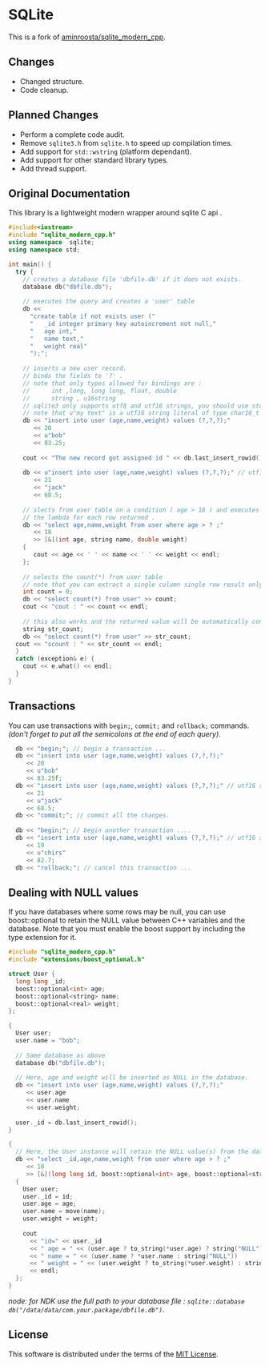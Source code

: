 # SQLite
This is a fork of [aminroosta/sqlite_modern_cpp][source].

## Changes
* Changed structure.
* Code cleanup.

## Planned Changes
* Perform a complete code audit.
* Remove `sqlite3.h` from `sqlite.h` to speed up compilation times.
* Add support for `std::wstring` (platform dependant).
* Add support for other standard library types.
* Add thread support.

## Original Documentation
This library is a lightweight modern wrapper around sqlite C api .

```c++
#include<iostream>
#include "sqlite_modern_cpp.h"
using namespace  sqlite;
using namespace std;

int main() {
  try {
    // creates a database file 'dbfile.db' if it does not exists.
    database db("dbfile.db");
  
    // executes the query and creates a 'user' table
    db <<
      "create table if not exists user ("
      "   _id integer primary key autoincrement not null,"
      "   age int,"
      "   name text,"
      "   weight real"
      ");";
  
    // inserts a new user record.
    // binds the fields to '?' .
    // note that only types allowed for bindings are :
    //      int ,long, long long, float, double
    //      string , u16string
    // sqlite3 only supports utf8 and utf16 strings, you should use std::string for utf8 and std::u16string for utf16.
    // note that u"my text" is a utf16 string literal of type char16_t * .
    db << "insert into user (age,name,weight) values (?,?,?);"
       << 20
       << u"bob"
       << 83.25;
    
    cout << "The new record got assigned id " << db.last_insert_rowid() << endl;
  
    db << u"insert into user (age,name,weight) values (?,?,?);" // utf16 query string
       << 21
       << "jack"
       << 68.5;
  
    // slects from user table on a condition ( age > 18 ) and executes
    // the lambda for each row returned .
    db << "select age,name,weight from user where age > ? ;"
       << 18
       >> [&](int age, string name, double weight)
    {
       cout << age << ' ' << name << ' ' << weight << endl;
    };
  
    // selects the count(*) from user table
    // note that you can extract a single culumn single row result only to : int,long,long,float,double,string,u16string
    int count = 0;
    db << "select count(*) from user" >> count;
    cout << "cout : " << count << endl;
  
    // this also works and the returned value will be automatically converted to string
    string str_count;
    db << "select count(*) from user" >> str_count;
  cout << "scount : " << str_count << endl;
  }
  catch (exception& e) {
    cout << e.what() << endl;
  }
}
```

## Transactions
You can use transactions with `begin;`, `commit;` and `rollback;` commands.
*(don't forget to put all the semicolons at the end of each query)*.

```c++
  db << "begin;"; // begin a transaction ...   
  db << "insert into user (age,name,weight) values (?,?,?);"
     << 20
     << u"bob"
     << 83.25f;
  db << "insert into user (age,name,weight) values (?,?,?);" // utf16 string
     << 21
     << u"jack"
     << 68.5;
  db << "commit;"; // commit all the changes.
              
  db << "begin;"; // begin another transaction ....
  db << "insert into user (age,name,weight) values (?,?,?);" // utf16 string
     << 19
     << u"chirs"
     << 82.7;
  db << "rollback;"; // cancel this transaction ...

```

## Dealing with NULL values
If you have databases where some rows may be null, you can use boost::optional to retain the NULL value between C++ variables and the database. Note that you must enable the boost support by including the type extension for it.

```c++
#include "sqlite_modern_cpp.h"
#include "extensions/boost_optional.h"

struct User {
  long long _id;
  boost::optional<int> age;
  boost::optional<string> name;
  boost::optional<real> weight;
};

{
  User user;
  user.name = "bob";
  
  // Same database as above
  database db("dbfile.db");
  
  // Here, age and weight will be inserted as NULL in the database.
  db << "insert into user (age,name,weight) values (?,?,?);"
     << user.age
     << user.name
     << user.weight;
    
  user._id = db.last_insert_rowid();
}

{
  // Here, the User instance will retain the NULL value(s) from the database.
  db << "select _id,age,name,weight from user where age > ? ;"
     << 18
     >> [&](long long id, boost::optional<int> age, boost::optional<string> name, boost::optional<real> weight)
  {
    User user;
    user._id = id;
    user.age = age;
    user.name = move(name);
    user.weight = weight;
    
    cout
      << "id=" << user._id
      << " age = " << (user.age ? to_string(*user.age) ? string("NULL"))
      << " name = " << (user.name ? *user.name : string("NULL"))
      << " weight = " << (user.weight ? to_string(*user.weight) : string(NULL))
      << endl;
  };
}
```

*node: for NDK use the full path to your database file : `sqlite::database db("/data/data/com.your.package/dbfile.db")`*.

## License
This software is distributed under the terms of the [MIT License][license].

[source]: https://github.com/aminroosta/sqlite_modern_cpp
[license]: http://www.opensource.org/licenses/mit-license.php

